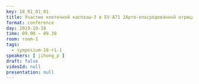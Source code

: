```yaml
---
key: 18_R1_01_01
title: Участие клеточной каспазы-3 в EV-A71 2Apro-опосредованной отрицательной регуляции IFNAR1 на уровне трансляции
format: conference
day: 2019-10-18
time: 09.00 – 09.30
room: room-1
tags:
  - symposium-18-r1-1
speakers: [ jihong_p ]
draft: false
videoId: null
presentation: null
---
```

